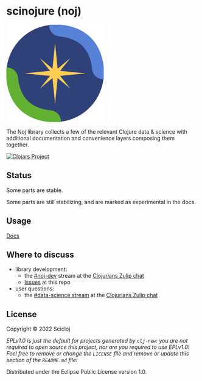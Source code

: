 # scinojure (noj)

![Noj logo](notebooks/Noj.svg)

The Noj library collects a few of the relevant Clojure data & science with additional documentation and convenience layers composing them together.

[![Clojars Project](https://img.shields.io/clojars/v/org.scicloj/noj.svg)](https://clojars.org/org.scicloj/noj)

## Status

Some parts are stable.

Some parts are still stabilizing, and are marked as experimental in the docs.

## Usage
[Docs](https://scicloj.github.io/noj/)

## Where to discuss
- library development:
  - the [#noj-dev](https://clojurians.zulipchat.com/#narrow/stream/321125-noj-dev) stream at the [Clojurians Zulip chat](https://scicloj.github.io/docs/community/chat/)
  - [Issues](https://github.com/scicloj/noj) at this repo
- user questions:
  - the [#data-science stream](https://clojurians.zulipchat.com/#narrow/stream/151924-data-science) at the [Clojurians Zulip chat](https://scicloj.github.io/docs/community/chat/)


## License

Copyright © 2022 Scicloj

_EPLv1.0 is just the default for projects generated by `clj-new`: you are not_
_required to open source this project, nor are you required to use EPLv1.0!_
_Feel free to remove or change the `LICENSE` file and remove or update this_
_section of the `README.md` file!_

Distributed under the Eclipse Public License version 1.0.

